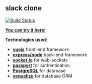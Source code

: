 ## slack clone
[![Build Status](https://travis-ci.org/JaakkoLipsanen/slacky.svg?branch=master)](https://travis-ci.org/JaakkoLipsanen/slacky)

[**You can try it here!**](https://slack-v2.herokuapp.com)

**Technologies used:**
- [**vuejs**](https://vuejs.org/) front-end framework
- [**express/node**](http://expressjs.com/) back-end framework
- [**socket.io**](http://socket.io/) for web-sockets
- [**passport**](http://passportjs.org/) for authentication
- [**PostgreSQL**](https://www.postgresql.org/) for database
- [**sequelize**](sequelizejs.com) for database ORM
